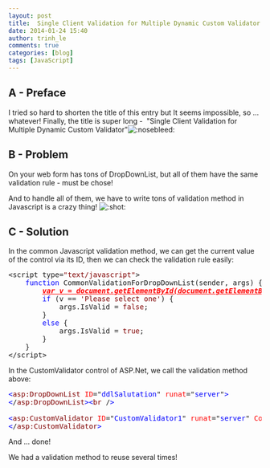 ```yaml
---
layout: post
title:  Single Client Validation for Multiple Dynamic Custom Validator
date: 2014-01-24 15:40
author: trinh_le
comments: true
categories: [blog]
tags: [JavaScript]
---
```


<h2>A - Preface</h2>
I tried so hard to shorten the title of this entry but It seems impossible, so ... whatever! Finally, the title is super long -  "Single Client Validation for Multiple Dynamic Custom Validator"<img id="smilie_251" title="Nosebleed" src="http://vozforums.com/images/smilies/Off/nosebleed.gif" alt=":nosebleed:" />

<!--more-->
<h2>B - Problem</h2>
On your web form has tons of DropDownList, but all of them have the same validation rule - must be chose!

And to handle all of them, we have to write tons of validation method in Javascript is a crazy thing! <img id="smilie_216" title="Beat Shot" src="http://vozforums.com/images/smilies/Off/beat_shot.gif" alt=":shot:" />
<h2>C - Solution</h2>
In the common Javascript validation method, we can get the current value of the control via its ID, then we can check the validation rule easily:
<pre>&lt;script type=<span style="color: maroon;">"text/javascript"</span>&gt;
    <span style="color: blue;">function</span> CommonValidationForDropDownList(sender, args) {
        <span style="color: #ff0000;"><em><strong><span style="text-decoration: underline;"><span style="text-decoration: underline;">var</span> v = document.getElementById(document.getElementById(sender.id).controltovalidate).value;</span></strong></em></span>
        <span style="color: blue;">if</span> (v == <span style="color: maroon;">'Please select one'</span>) {
            args.IsValid = <span style="color: maroon;">false</span>;
        }
        <span style="color: blue;">else</span> {
            args.IsValid = <span style="color: maroon;">true</span>;
        }
    }    
&lt;/script&gt;</pre>
<!--more-->

In the CustomValidator control of ASP.Net, we call the validation method above:
<pre><span style="color: blue;">&lt;</span><span style="color: maroon;">asp:DropDownList</span> <span style="color: red;">ID</span>="<span style="color: blue;">ddlSalutation</span>" <span style="color: red;">runat</span>="<span style="color: blue;">server</span>"<span style="color: blue;">&gt;</span>
<span style="color: blue;">&lt;</span>/<span style="color: maroon;">asp:DropDownList</span><span style="color: blue;">&gt;</span><span style="color: blue;">&lt;</span><span style="color: maroon;">br</span> /<span style="color: blue;">&gt;</span>

<span style="color: blue;">&lt;</span><span style="color: maroon;">asp:CustomValidator</span> <span style="color: red;">ID</span>="<span style="color: blue;">CustomValidator1</span>" <span style="color: red;">runat</span>="<span style="color: blue;">server</span>" <span style="color: red;">ControlToValidate</span>="<span style="color: blue;">ddlSalutation</span>" <span style="color: red;">ClientValidationFunction</span>="<span style="color: blue;">CommonValidationForDropDownList</span>" <span style="color: red;">Display</span>="<span style="color: blue;">Dynamic</span>" <span style="color: red;">ErrorMessage</span>="<span style="color: blue;">Please select a salutation</span>"<span style="color: blue;">&gt;</span>
<span style="color: blue;">&lt;</span>/<span style="color: maroon;">asp:CustomValidator</span><span style="color: blue;">&gt;</span></pre>
And ... done!

We had a validation method to reuse several times!

